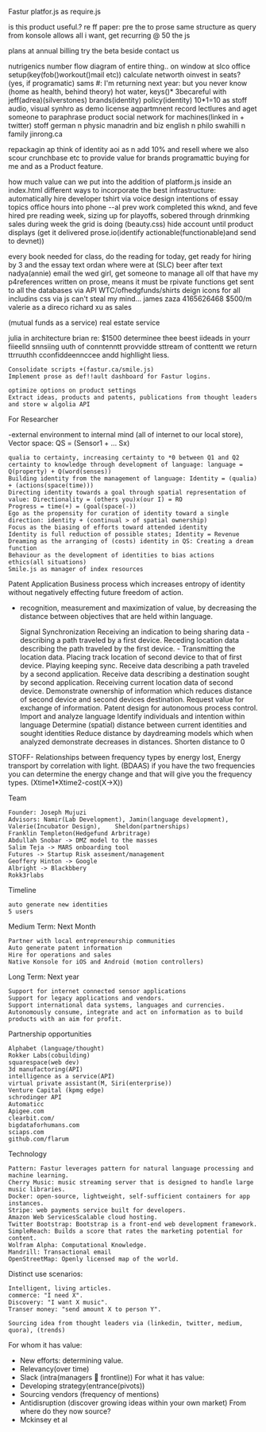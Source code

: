 Fastur
platfor.js as require.js

is this product useful.? re ff
paper: pre the to prose same structure as query  from konsole allows all i want, get recurring @ 50 the js


plans at annual billing 
try the beta beside contact us 

nutrigenics number
flow diagram of entire thing..  on window at slco
office setup(key(fob()workout()mail etc))
calculate networth oinvest in seats? (yes, if programatic)
sams #: I'm returning next year: but you never know
(home as health, behind theory) 
hot water, keys()* 3becareful with jeff(adrea)(silverstones)
brands(identity) 
policy(identity)
10*1=10 as stoff
audio, visual synhro as demo
license
aqpartmnent 
record lectlures and aget someone to paraphrase
product social network for machines(linked in + twitter) stoff
german n physic
manadrin and biz
english n philo
swahilli n family
jinrong.ca  

repackagin ap think of identity aoi as n add 10% and resell where we also scour crunchbase etc to provide value for brands
programattic buying for me and as a Product feature.

how much value can we put into the addition of platform.js inside an index.html
different ways to incorporate the best infrastructure: automatically
hire developer
tshirt via voice design
intentions of essay topics
office hours into phone
--al prev work completed this wknd, and feve hired pre reading week, sizing up for playoffs, sobered through drinmking 
sales during week
the grid is doing (beauty.css)
hide account until product displays (get it delivered
prose.io(identify actionable(functionable)and send to devnet))

every book needed for class, do the reading for today, get ready for hiring by 3 and the essay text ordan where were at (SLC) beer after
text nadya(annie) email the wed girl, get someone to manage all olf that have my p4references written on prose, means it must be rpivate
functions get sent to all the databases via API
WTC/ofhedgfunds/shirts
deign icons for all
includins css via js
can't steal my mind... 
james zaza 4165626468 $500/m
valerie as a direco
richard xu as sales 

(mutual funds as a service)
real estate service

julia in architecture
brian re: $1500
determinee thee beest iideads in yourr fiieelld
snnsiing uuth of conntenntt provvidde sttream of conttentt we return ttrruuthh cconfiddeennccee andd highllight liess.

    Consolidate scripts +(fastur.ca/smile.js)
    Implement prose as def!!ault dashboard for Fastur logins.
    
    optimize options on product settings
    Extract ideas, products and patents, publications from thought leaders and store w algolia API

For Researcher

-external environment to internal mind (all of internet to our local store), Vector space: QS = (Sensor1 + … Sx)

    qualia to certainty, increasing certainty to *0 between Q1 and Q2
    certainty to knowledge through development of language: language = Q(property) + Q(word(senses))
    Building identity from the management of language: Identity = (qualia) + (actions(space(time)))
    Directing identity towards a goal through spatial representation of value: Directionality = (others you)x(our I) = RO
    Progress = time(+) = (goal(space(-))
    Ego as the propensity for curation of identity toward a single direction: identity + (continual > of spatial ownership)
    Focus as the biasing of efforts toward attended identity
    Identity is full reduction of possible states; Identity = Revenue
    Dreaming as the arranging of (costs) identity in QS: Creating a dream function
    Behaviour as the development of identities to bias actions
    ethics(all situations)
    Smile.js as manager of index resources

Patent Application
Business process which increases entropy of identity without negatively effecting future freedom of action.
- recognition, measurement and maximization of value, by decreasing the distance between objectives that are held within language.

    Signal Synchronization Receiving an indication to being sharing data - describing a path traveled by a first device. Receding location data describing the path traveled by the first device. - Transmitting the location data. Placing track location of second device to that of first device. Playing keeping sync.
    Receive data describing a path traveled by a second application.
    Receive data describing a destination sought by second application.
    Receiving current location data of second device.
    Demonstrate ownership of information which reduces distance of second device and second devices destination.
    Request value for exchange of information.
    Patent design for autonomous process control.
    Import and analyze language
    Identify individuals and intention within language
    Determine (spatial) distance between current identities and sought identities
    Reduce distance by daydreaming models which when analyzed demonstrate decreases in distances.
    Shorten distance to 0


STOFF- Relationships between frequency types by energy lost, Energy transport by correlation with light. (BDAAS) if you have the two frequencies you can determine the energy change and that will give you the frequency types. (Xtime1*Xtime2-cost(X->X)) 

Team

    Founder: Joseph Mujuzi
    Advisors: Namir(Lab Development), Jamin(language development), Valerie(Incubator Design),    Sheldon(partnerships)
    Franklin Templeton(Hedgefund Arbritrage)
    Abdullah Snobar -> DMZ model to the masses
    Salim Teja -> MARS onboarding tool
    Futures -> Startup Risk assesment/management
    Geoffery Hinton -> Google
    Albright -> Blackbbery
    Rokk3rlabs

Timeline

    auto generate new identities
    5 users

Medium Term: Next Month

    Partner with local entrepreneurship communities
    Auto generate patent information
    Hire for operations and sales
    Native Konsole for iOS and Android (motion controllers)

Long Term: Next year

    Support for internet connected sensor applications
    Support for legacy applications and vendors.
    Support international data systems, languages and currencies.
    Autonomously consume, integrate and act on information as to build products with an aim for profit.

Partnership opportunities

    Alphabet (language/thought)
    Rokker Labs(cobuilding)
    squarespace(web dev)
    3d manufactoring(API)
    intelligence as a service(API)
    virtual private assistant(M, Siri(enterprise))
    Venture Capital (kpmg edge)
    schrodinger API
    Automaticc
    Apigee.com
    clearbit.com/
    bigdataforhumans.com
    sciaps.com
    github.com/flarum

Technology

    Pattern: Fastur leverages pattern for natural language processing and machine learning.
    Cherry Music: music streaming server that is designed to handle large music libraries.
    Docker: open-source, lightweight, self-sufficient containers for app instances.
    Stripe: web payments service built for developers.
    Amazon Web ServicesScalable cloud hosting.
    Twitter Bootstrap: Bootstrap is a front-end web development framework.
    SimpleReach: Builds a score that rates the marketing potential for content.
    Wolfram Alpha: Computational Knowledge.
    Mandrill: Transactional email
    OpenStreetMap: Openly licensed map of the world.

Distinct use scenarios:

    Intelligent, living articles.
    commerce: "I need X".
    Discovery: "I want X music".
    Transer money: "send amount X to person Y".
    
    Sourcing idea from thought leaders via (linkedin, twitter, medium, quora), (trends)
For whom it has value: 
-	New efforts: determining value.
-	Relevancy(over time)
-	Slack (intra(managers  frontline))
For what it has value:
-	Developing strategy(entrance(pivots))
-	Sourcing vendors (frequency of mentions)
-	Antidisruption (discover growing ideas within your own market)
From where do they now source?
-	Mckinsey et al

